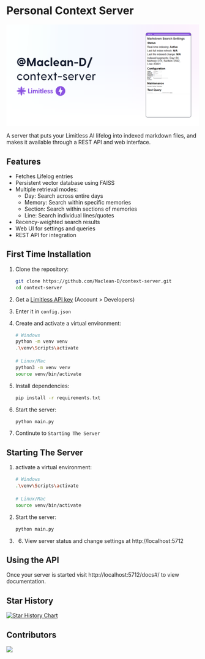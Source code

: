 # Personal Context Server

![context-server](https://github.com/Maclean-D/context-server/raw/main/context-server.png)

A server that puts your Limitless AI lifelog into indexed markdown files, and makes it available through a REST API and web interface.

## Features

- Fetches Lifelog entries
- Persistent vector database using FAISS
- Multiple retrieval modes:
  - Day: Search across entire days
  - Memory: Search within specific memories
  - Section: Search within sections of memories
  - Line: Search individual lines/quotes
- Recency-weighted search results
- Web UI for settings and queries
- REST API for integration

## First Time Installation

1. Clone the repository:
   ```bash
   git clone https://github.com/Maclean-D/context-server.git
   cd context-server
   ```

2. Get a [Limitless API key](https://app.limitless.ai) (Account > Developers)

3. Enter it in `config.json`

3. Create and activate a virtual environment:
   ```bash
   # Windows
   python -m venv venv
   .\venv\Scripts\activate

   # Linux/Mac
   python3 -m venv venv
   source venv/bin/activate
   ```

4. Install dependencies:
   ```bash
   pip install -r requirements.txt
   ```

5. Start the server:
   ```bash
   python main.py
   ```

6. Continute to `Starting The Server`

## Starting The Server

1. activate a virtual environment:
   ```bash
   # Windows
   .\venv\Scripts\activate

   # Linux/Mac
   source venv/bin/activate
   ```

2. Start the server:
   ```bash
   python main.py
   ```

3. 6. View server status and change settings at http://localhost:5712

## Using the API

Once your server is started visit http://localhost:5712/docs#/ to view documentation.

## Star History

[![Star History Chart](https://api.star-history.com/svg?repos=Maclean-D/context-server&type=Date)](https://star-history.com/#Maclean-D/context-server&Date)

## Contributors

<a href="https://github.com/Maclean-D/context-server/graphs/contributors">
  <img src="https://contrib.rocks/image?repo=Maclean-D/context-server" />
</a>
